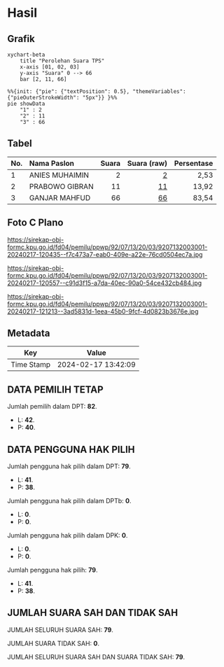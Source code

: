 # Hasil

## Grafik

```mermaid
xychart-beta
    title "Perolehan Suara TPS"
    x-axis [01, 02, 03]
    y-axis "Suara" 0 --> 66
    bar [2, 11, 66]
```

```mermaid
%%{init: {"pie": {"textPosition": 0.5}, "themeVariables": {"pieOuterStrokeWidth": "5px"}} }%%
pie showData
    "1" : 2
    "2" : 11
    "3" : 66
```

## Tabel

| No. | Nama Paslon    | Suara | Suara (raw) | Persentase |
|:--- |:-------------- | -----:| -----------:| ----------:|
| 1   | ANIES MUHAIMIN | 2     | [2][p-1]    | 2,53       |
| 2   | PRABOWO GIBRAN | 11    | [11][p-2]   | 13,92      |
| 3   | GANJAR MAHFUD  | 66    | [66][p-3]   | 83,54      |


[p-1]: https://github.com/gigit-pemilu/pemilu-2024-92-papua-barat/blob/main/pilpres/hitung-suara/sub/92-papua-barat/sub/07-teluk-wondama/sub/13-soug-jaya/sub/2003-reyob/sub/001-tps/sub/paslon-1.txt
[p-2]: https://github.com/gigit-pemilu/pemilu-2024-92-papua-barat/blob/main/pilpres/hitung-suara/sub/92-papua-barat/sub/07-teluk-wondama/sub/13-soug-jaya/sub/2003-reyob/sub/001-tps/sub/paslon-2.txt
[p-3]: https://github.com/gigit-pemilu/pemilu-2024-92-papua-barat/blob/main/pilpres/hitung-suara/sub/92-papua-barat/sub/07-teluk-wondama/sub/13-soug-jaya/sub/2003-reyob/sub/001-tps/sub/paslon-3.txt

## Foto C Plano

https://sirekap-obj-formc.kpu.go.id/fd04/pemilu/ppwp/92/07/13/20/03/9207132003001-20240217-120435--f7c473a7-eab0-409e-a22e-76cd0504ec7a.jpg

https://sirekap-obj-formc.kpu.go.id/fd04/pemilu/ppwp/92/07/13/20/03/9207132003001-20240217-120557--c91d3f15-a7da-40ec-90a0-54ce432cb484.jpg

https://sirekap-obj-formc.kpu.go.id/fd04/pemilu/ppwp/92/07/13/20/03/9207132003001-20240217-121213--3ad5831d-1eea-45b0-9fcf-4d0823b3676e.jpg


## Metadata

| Key        | Value               |
| ---------- | ------------------- |
| Time Stamp | 2024-02-17 13:42:09 |


## DATA PEMILIH TETAP

Jumlah pemilih dalam DPT: **82**.
 * L: **42**.
 * P: **40**.

## DATA PENGGUNA HAK PILIH

Jumlah pengguna hak pilih dalam DPT: **79**.
 * L: **41**.
 * P: **38**.

Jumlah pengguna hak pilih dalam DPTb: **0**.
 * L: **0**.
 * P: **0**.

Jumlah pengguna hak pilih dalam DPK: **0**.
 * L: **0**.
 * P: **0**.

Jumlah pengguna hak pilih: **79**.
 * L: **41**.
 * P: **38**.

## JUMLAH SUARA SAH DAN TIDAK SAH

JUMLAH SELURUH SUARA SAH: **79**.

JUMLAH SUARA TIDAK SAH: **0**.

JUMLAH SELURUH SUARA SAH DAN SUARA TIDAK SAH: **79**.


